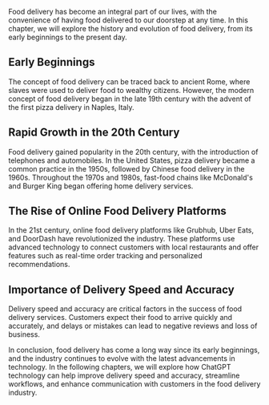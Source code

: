

Food delivery has become an integral part of our lives, with the convenience of having food delivered to our doorstep at any time. In this chapter, we will explore the history and evolution of food delivery, from its early beginnings to the present day.

Early Beginnings
----------------

The concept of food delivery can be traced back to ancient Rome, where slaves were used to deliver food to wealthy citizens. However, the modern concept of food delivery began in the late 19th century with the advent of the first pizza delivery in Naples, Italy.

Rapid Growth in the 20th Century
--------------------------------

Food delivery gained popularity in the 20th century, with the introduction of telephones and automobiles. In the United States, pizza delivery became a common practice in the 1950s, followed by Chinese food delivery in the 1960s. Throughout the 1970s and 1980s, fast-food chains like McDonald's and Burger King began offering home delivery services.

The Rise of Online Food Delivery Platforms
------------------------------------------

In the 21st century, online food delivery platforms like Grubhub, Uber Eats, and DoorDash have revolutionized the industry. These platforms use advanced technology to connect customers with local restaurants and offer features such as real-time order tracking and personalized recommendations.

Importance of Delivery Speed and Accuracy
-----------------------------------------

Delivery speed and accuracy are critical factors in the success of food delivery services. Customers expect their food to arrive quickly and accurately, and delays or mistakes can lead to negative reviews and loss of business.

In conclusion, food delivery has come a long way since its early beginnings, and the industry continues to evolve with the latest advancements in technology. In the following chapters, we will explore how ChatGPT technology can help improve delivery speed and accuracy, streamline workflows, and enhance communication with customers in the food delivery industry.
